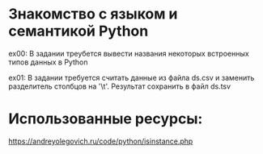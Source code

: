 # Знакомство с языком и семантикой Python

ex00: В задании треубется вывести названия некоторых встроенных типов данных в Python

ex01: В задании требуется считать данные из файла ds.csv и заменить разделитель столбцов на '\t'. Результат сохранить в файл ds.tsv

# Использованные ресурсы:

https://andreyolegovich.ru/code/python/isinstance.php
